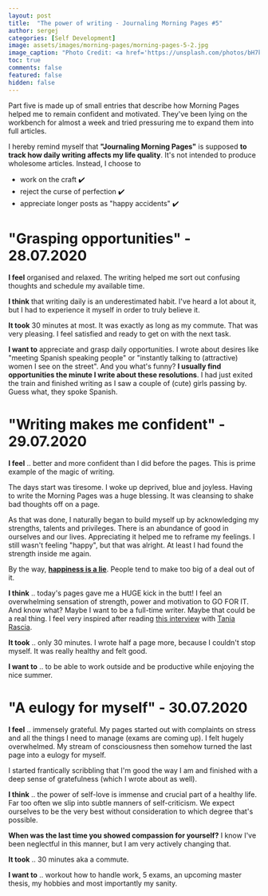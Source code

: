 ```yaml
---
layout: post
title:  "The power of writing - Journaling Morning Pages #5"
author: sergej
categories: [Self Development]
image: assets/images/morning-pages/morning-pages-5-2.jpg
image_caption: "Photo Credit: <a href='https://unsplash.com/photos/bH7kZ0yazB0' target='_blank'>Ian Stauffer</a>"
toc: true
comments: false
featured: false
hidden: false
---
```


Part five is made up of small entries that describe how Morning Pages helped me to remain confident and motivated.
They've been lying on the workbench for almost a week and tried pressuring me to expand them into full articles.

I hereby remind myself that **"Journaling Morning Pages"** is supposed **to track how daily writing affects my life quality**.
It's not intended to produce wholesome articles.
Instead, I choose to 
- work on the craft ✔️
- reject the curse of perfection ✔️
- appreciate longer posts as "happy accidents" ✔️

# "Grasping opportunities" - 28.07.2020
**I feel** organised and relaxed.
The writing helped me sort out confusing thoughts and schedule my available time.

**I think** that writing daily is an underestimated habit.
I've heard a lot about it, but I had to experience it myself in order to truly believe it.

**It took** 30 minutes at most. 
It was exactly as long as my commute.
That was very pleasing.
I feel satisfied and ready to get on with the next task.

**I want to** appreciate and grasp daily opportunities.
I wrote about desires like "meeting Spanish speaking people" or "instantly talking to (attractive) women I see on the street".
And you what's funny?
**I usually find opportunities the minute I write about these resolutions**.
I had just exited the train and finished writing as I saw a couple of (cute) girls passing by.
Guess what, they spoke Spanish.

# "Writing makes me confident" - 29.07.2020
**I feel** .. better and more confident than I did before the pages.
This is prime example of the magic of writing.

The days start was tiresome.
I woke up deprived, blue and joyless.
Having to write the Morning Pages was a huge blessing.
It was cleansing to shake bad thoughts off on a page.

As that was done, I naturally began to build myself up by acknowledging my strengths, talents and privileges.
There is an abundance of good in ourselves and our lives.
Appreciating it helped me to reframe my feelings.
I still wasn't feeling "happy", but that was alright.
At least I had found the strength inside me again.

By the way, **[happiness is a lie](https://markmanson.net/stop-trying-to-be-happy)**.
People tend to make too big of a deal out of it.

**I think** .. today's pages gave me a HUGE kick in the butt!
I feel an overwhelming sensation of strength, power and motivation to GO FOR IT.
And know what?
Maybe I want to be a full-time writer.
Maybe that could be a real thing.
I feel very inspired after reading [this interview](https://sitesmonster.com/interviews/tania-rascia-the-secret-is-just-do-a-little-bit-over-a-long-time) with [Tania Rascia](https://www.taniarascia.com/).

**It took** .. only 30 minutes.
I wrote half a page more, because I couldn't stop myself.
It was really healthy and felt good.

**I want to** .. to be able to work outside and be productive while enjoying the nice summer.

# "A eulogy for myself" - 30.07.2020
**I feel** .. immensely grateful.
My pages started out with complaints on stress and all the things I need to manage (exams are coming up).
I felt hugely overwhelmed.
My stream of consciousness then somehow turned the last page into a eulogy for myself.

I started frantically scribbling that I'm good the way I am and finished with a deep sense of gratefulness (which I wrote about as well).

**I think** .. the power of self-love is immense and crucial part of a healthy life.
Far too often we slip into subtle manners of self-criticism.
We expect ourselves to be the very best without consideration to which degree that's possible.

**When was the last time you showed compassion for yourself?**
I know I've been neglectful in this manner, but I am very actively changing that.

**It took** .. 30 minutes aka a commute.

**I want to** .. workout how to handle work, 5 exams, an upcoming master thesis, my hobbies and most importantly my sanity.